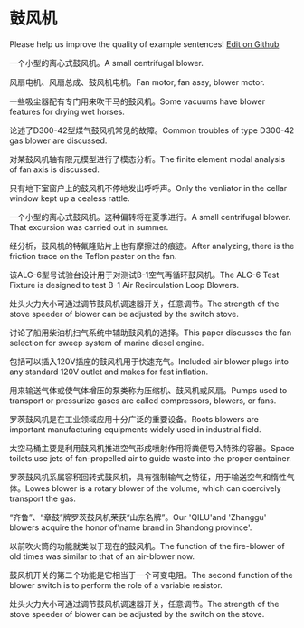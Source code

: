 # 鼓风机

Please help us improve the quality of example sentences! [Edit on Github](https://github.com/jiyushe/jiyu-example-sentence-source/blob/main/chinese/gufengji.md)

<p><span class="chinese">一个小型的离心式鼓风机。</span><span class="english">A small centrifugal blower.</span></p>

<p><span class="chinese">风扇电机、风扇总成、鼓风机电机。</span><span class="english">Fan motor, fan assy, blower motor.</span></p>

<p><span class="chinese">一些吸尘器配有专门用来吹干马的鼓风机。</span><span class="english">Some vacuums have blower features for drying wet horses.</span></p>

<p><span class="chinese">论述了D300-42型煤气鼓风机常见的故障。</span><span class="english">Common troubles of type D300-42 gas blower are discussed.</span></p>

<p><span class="chinese">对某鼓风机轴有限元模型进行了模态分析。</span><span class="english">The finite element modal analysis of fan axis is discussed.</span></p>

<p><span class="chinese">只有地下室窗户上的鼓风机不停地发出呼呼声。</span><span class="english">Only the venliator in the cellar window kept up a cealess rattle.</span></p>

<p><span class="chinese">一个小型的离心式鼓风机。这种偏转将在夏季进行。</span><span class="english">A small centrifugal blower. That excursion was carried out in summer.</span></p>

<p><span class="chinese">经分析，鼓风机的特氟隆贴片上也有摩擦过的痕迹。</span><span class="english">After analyzing, there is the friction trace on the Teflon paster on the fan.</span></p>

<p><span class="chinese">该ALG-6型号试验台设计用于对测试B-1空气再循环鼓风机。</span><span class="english">The ALG-6 Test Fixture is designed to test B-1 Air Recirculation Loop Blowers.</span></p>

<p><span class="chinese">灶头火力大小可通过调节鼓风机调速器开关，任意调节。</span><span class="english">The strength of the stove speeder of blower can be adjusted by the switch stove.</span></p>

<p><span class="chinese">讨论了船用柴油机扫气系统中辅助鼓风机的选择。</span><span class="english">This paper discusses the fan selection for sweep system of marine diesel engine.</span></p>

<p><span class="chinese">包括可以插入120V插座的鼓风机用于快速充气。</span><span class="english">Included air blower plugs into any standard 120V outlet and makes for fast inflation.</span></p>

<p><span class="chinese">用来输送气体或使气体增压的泵类称为压缩机、鼓风机或风扇。</span><span class="english">Pumps used to transport or pressurize gases are called compressors, blowers, or fans.</span></p>

<p><span class="chinese">罗茨鼓风机是在工业领域应用十分广泛的重要设备。</span><span class="english">Roots blowers are important manufacturing equipments widely used in industrial field.</span></p>

<p><span class="chinese">太空马桶主要是利用鼓风机推进空气形成喷射作用将粪便导入特殊的容器。</span><span class="english">Space toilets use jets of fan-propelled air to guide waste into the proper container.</span></p>

<p><span class="chinese">罗茨鼓风机系属容积回转式鼓风机，具有强制输气之特征，用于输送空气和惰性气体。</span><span class="english">Lowes blower is a rotary blower of the volume, which can coercively transport the gas.</span></p>

<p><span class="chinese">“齐鲁”、“章鼓”牌罗茨鼓风机荣获“山东名牌”。</span><span class="english">Our 'QILU'and 'Zhanggu' blowers acquire the honor of'name brand in Shandong province'.</span></p>

<p><span class="chinese">以前吹火筒的功能就类似于现在的鼓风机。</span><span class="english">The function of the fire-blower of old times was similar to that of an air-blower now.</span></p>

<p><span class="chinese">鼓风机开关的第二个功能是它相当于一个可变电阻。</span><span class="english">The second function of the blower switch is to perform the role of a variable resistor.</span></p>

<p><span class="chinese">灶头火力大小可通过调节鼓风机调速器开关，任意调节。</span><span class="english">The strength of the stove speeder of blower can be adjusted by the switch on the stove.</span></p>

